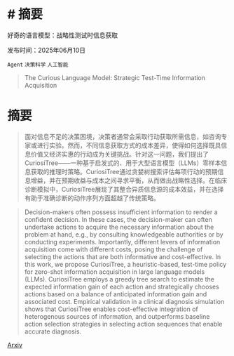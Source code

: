 # # 摘要
好奇的语言模型：战略性测试时信息获取

发布时间：2025年06月10日

`Agent` `决策科学` `人工智能`

> The Curious Language Model: Strategic Test-Time Information Acquisition

# 摘要

> 面对信息不足的决策困境，决策者通常会采取行动获取所需信息，如咨询专家或进行实验。然而，不同信息获取方式的成本差异，使得如何选择既具信息价值又经济实惠的行动成为关键挑战。针对这一问题，我们提出了CuriosiTree——一种基于启发式的、用于大型语言模型（LLMs）零样本信息获取的推理时策略。CuriosiTree通过贪婪树搜索评估每项行动的预期信息增益，并在预期收益与成本之间寻求平衡，从而做出战略性选择。在临床诊断模拟中，CuriosiTree展现了其整合异质信息源的成本效益，并在选择有助于准确诊断的动作序列方面超越了传统策略。

> Decision-makers often possess insufficient information to render a confident decision. In these cases, the decision-maker can often undertake actions to acquire the necessary information about the problem at hand, e.g., by consulting knowledgeable authorities or by conducting experiments. Importantly, different levers of information acquisition come with different costs, posing the challenge of selecting the actions that are both informative and cost-effective. In this work, we propose CuriosiTree, a heuristic-based, test-time policy for zero-shot information acquisition in large language models (LLMs). CuriosiTree employs a greedy tree search to estimate the expected information gain of each action and strategically chooses actions based on a balance of anticipated information gain and associated cost. Empirical validation in a clinical diagnosis simulation shows that CuriosiTree enables cost-effective integration of heterogenous sources of information, and outperforms baseline action selection strategies in selecting action sequences that enable accurate diagnosis.

[Arxiv](https://arxiv.org/abs/2506.09173)